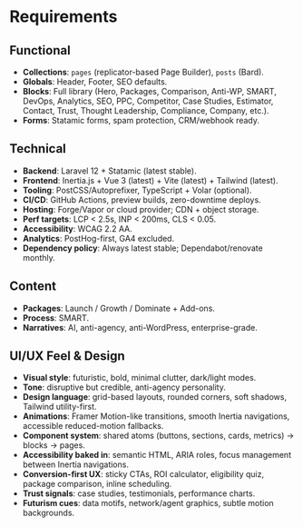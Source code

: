 # Requirements

## Functional

* **Collections**: `pages` (replicator-based Page Builder), `posts` (Bard).
* **Globals**: Header, Footer, SEO defaults.
* **Blocks**: Full library (Hero, Packages, Comparison, Anti-WP, SMART, DevOps, Analytics, SEO, PPC, Competitor, Case Studies, Estimator, Contact, Trust, Thought Leadership, Compliance, Company, etc.).
* **Forms**: Statamic forms, spam protection, CRM/webhook ready.

## Technical

* **Backend**: Laravel 12 + Statamic (latest stable).
* **Frontend**: Inertia.js + Vue 3 (latest) + Vite (latest) + Tailwind (latest).
* **Tooling**: PostCSS/Autoprefixer, TypeScript + Volar (optional).
* **CI/CD**: GitHub Actions, preview builds, zero-downtime deploys.
* **Hosting**: Forge/Vapor or cloud provider; CDN + object storage.
* **Perf targets**: LCP < 2.5s, INP < 200ms, CLS < 0.05.
* **Accessibility**: WCAG 2.2 AA.
* **Analytics**: PostHog-first, GA4 excluded.
* **Dependency policy**: Always latest stable; Dependabot/renovate monthly.

## Content

* **Packages**: Launch / Growth / Dominate + Add-ons.
* **Process**: SMART.
* **Narratives**: AI, anti-agency, anti-WordPress, enterprise-grade.

## UI/UX Feel & Design

* **Visual style**: futuristic, bold, minimal clutter, dark/light modes.
* **Tone**: disruptive but credible, anti-agency personality.
* **Design language**: grid-based layouts, rounded corners, soft shadows, Tailwind utility-first.
* **Animations**: Framer Motion-like transitions, smooth Inertia navigations, accessible reduced-motion fallbacks.
* **Component system**: shared atoms (buttons, sections, cards, metrics) → blocks → pages.
* **Accessibility baked in**: semantic HTML, ARIA roles, focus management between Inertia navigations.
* **Conversion-first UX**: sticky CTAs, ROI calculator, eligibility quiz, package comparison, inline scheduling.
* **Trust signals**: case studies, testimonials, performance charts.
* **Futurism cues**: data motifs, network/agent graphics, subtle motion backgrounds.
